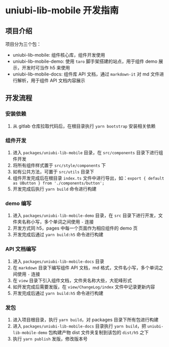 # uniubi-lib-mobile 开发指南

## 项目介绍

项目分为三个包：

- uniubi-lib-mobile: 组件核心库，组件开发使用
- uniubi-lib-mobile-demo: 使用 `taro` 脚手架搭建的站点，用于组件 demo 展示，开发时可当作 h5 来使用
- uniubi-lib-mobile-docs: 组件库 API 文档，通过 `markdown-it` 对 md 文件进行解析，用于组件 API 文档内容展示

## 开发流程

### 安装依赖

1. 从 gitlab 仓库拉取代码后，在根目录执行 `yarn bootstrap` 安装相关依赖

### 组件开发

1. 进入 `packages/uniubi-lib-mobile` 目录，在 `src/components` 目录下进行组件开发
2. 将所有组件样式置于 `src/style/components` 下
3. 如有公共方法，可置于 `src/utils` 目录下
4. 组件开发完成后在根目录 `index.ts` 文件中进行导出，如：`export { default as UButton } from './components/button';`
5. 开发完成后执行 `yarn build` 命令进行构建

### demo 编写

1. 进入 `packages/uniubi-lib-mobile-demo` 目录，在 `src` 目录下进行开发，文件夹名称小写，多个单词之间使用 `-` 连接
2. 开发方式同 h5，pages 中每一个页面作为相应组件的 demo 页
3. 开发完成后通过 `yarn build:h5` 命令进行构建

### API 文档编写

1. 进入 `packages/uniubi-lib-mobile-docs` 目录
2. 在 `markdown` 目录下编写组件 API 文档，md 格式，文件名小写，多个单词之间使用 `-` 连接
3. 在 `view` 目录下引入组件文档，文件夹名称大些，大驼峰形式
4. 如开发完成后需要发版，在 `view/ChangeLog/index` 文件中记录更新内容
5. 开发完成后通过 `yarn build:h5` 命令进行构建

### 发包

1. 进入项目根目录，执行 `yarn build`，对 packages 目录下所有包进行构建
2. 进入 `packages/uniubi-lib-mobile-docs` 目录执行 `yarn build`，把 `uniubi-lib-mobile-demo` 包构建产物 dist 文件夹复制到该包的 `dist/h5` 之下
3. 执行 `yarn publish` 发版，修改版本号
